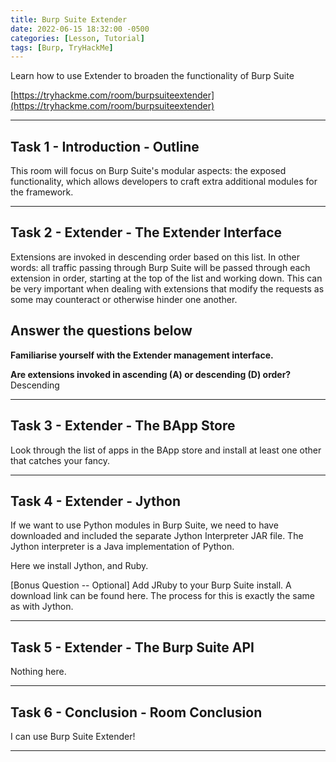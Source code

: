 ```yaml
---
title: Burp Suite Extender
date: 2022-06-15 18:32:00 -0500
categories: [Lesson, Tutorial]
tags: [Burp, TryHackMe]
---
```


Learn how to use Extender to broaden the functionality of Burp Suite

[https://tryhackme.com/room/burpsuiteextender](https://tryhackme.com/room/burpsuiteextender)

* * *

## Task 1 - Introduction - Outline 

This room will focus on Burp Suite's modular aspects: the exposed functionality, which allows developers to craft extra additional modules for the framework.

* * * 

## Task 2 - Extender - The Extender Interface 

Extensions are invoked in descending order based on this list. In other words: all traffic passing through Burp Suite will be passed through each extension in order, starting at the top of the list and working down. This can be very important when dealing with extensions that modify the requests as some may counteract or otherwise hinder one another. 

##   Answer the questions below

**Familiarise yourself with the Extender management interface.**

**Are extensions invoked in ascending (A) or descending (D) order?** Descending

* * * 

## Task 3 - Extender - The BApp Store 

Look through the list of apps in the BApp store and install at least one other that catches your fancy.

* * * 

## Task 4 - Extender - Jython 

If we want to use Python modules in Burp Suite, we need to have downloaded and included the separate Jython Interpreter JAR file. The Jython interpreter is a Java implementation of Python.

Here we install Jython, and Ruby.

[Bonus Question -- Optional] Add JRuby to your Burp Suite install. A download link can be found here. The process for this is exactly the same as with Jython.

* * * 

## Task 5 - Extender - The Burp Suite API 

Nothing here.

* * * 

## Task 6 - Conclusion - Room Conclusion 

I can use Burp Suite Extender!

* * * 
